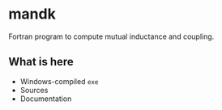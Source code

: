 # mandk

Fortran program to compute mutual inductance and coupling.

## What is here

* Windows-compiled `exe`
* Sources
* Documentation
